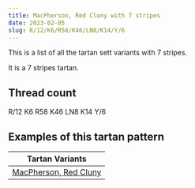 ```yaml
---
title: MacPherson, Red Cluny with 7 stripes
date: 2023-02-05
slug: R/12/K6/R58/K46/LN8/K14/Y/6
---
```

This is a list of all the tartan sett variants with 7 stripes.

It is a 7 stripes tartan.


## Thread count
R/12 K6 R58 K46 LN8 K14 Y/6

## Examples of this tartan pattern

| Tartan Variants |
|---------------|
| [MacPherson, Red Cluny](/variants/r/12/k6/r58/k46/ln8/k14/y/6-k000000-lne0e0e0-rc00000-yf0c000)||
